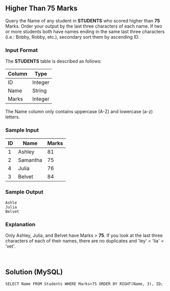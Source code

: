 [comment]: <> (Written: 24-Mar-2020)

## Higher Than 75 Marks
Query the Name of any student in **STUDENTS** who scored higher than **75** Marks. Order your output by the last three characters of each name. If two or more students both have names ending in the same last three characters (i.e.: Bobby, Robby, etc.), secondary sort them by ascending ID.

### Input Format
The **STUDENTS** table is described as follows: 

| Column | Type    |
|--------|---------|
| ID     | Integer |
| Name   | String  |
| Marks  | Integer |

The Name column only contains uppercase (A-Z) and lowercase (a-z) letters.

### Sample Input
| ID | Name     | Marks |
|----|----------|-------|
| 1  | Ashley   | 81    |
| 2  | Samantha | 75    |
| 4  | Julia    | 76    |
| 3  | Belvet   | 84    |

### Sample Output
```
Ashle
Julia
Belvet
```

### Explanation
Only Ashley, Julia, and Belvet have Marks > **75**. 
If you look at the last three characters of each of their names, there are no duplicates and 'ley' < 'lia' < 'vet'.

&nbsp;
## Solution (MySQL)
```
SELECT Name FROM Students WHERE Marks>75 ORDER BY RIGHT(Name, 3), ID;
```
